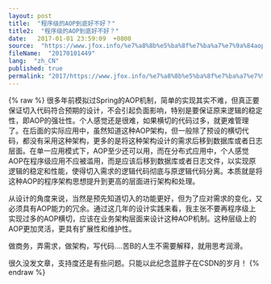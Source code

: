```yaml
---
layout: post
title:  "程序级的AOP到底好不好？"
title2:  "程序级的AOP到底好不好？"
date:   2017-01-01 23:59:09  +0800
source:  "https://www.jfox.info/%e7%a8%8b%e5%ba%8f%e7%ba%a7%e7%9a%84aop%e5%88%b0%e5%ba%95%e5%a5%bd%e4%b8%8d%e5%a5%bd.html"
fileName:  "20170101449"
lang:  "zh_CN"
published: true
permalink: "2017/https://www.jfox.info/%e7%a8%8b%e5%ba%8f%e7%ba%a7%e7%9a%84aop%e5%88%b0%e5%ba%95%e5%a5%bd%e4%b8%8d%e5%a5%bd.html"
---
```

{% raw %}
很多年前模拟过Spring的AOP机制，简单的实现其实不难，但真正要保证切入代码符合预期的设计，不会引起负面影响，特别是要保证原来逻辑的稳定性，即AOP的强壮性。个人感觉还是很难，如果横切的代码过多，就更难管理了。在后面的实际应用中，虽然知道这种AOP架构，但一般除了预设的横切代码，都没有采用这种架构，更多的是将这种架构设计的需求后移到数据库或者日志层面。在单一应用模式下，AOP至少还可以用，而在分布式应用中，个人感觉AOP在程序级应用不应被滥用，而是应该后移到数据库或者日志文件，以实现原逻辑的稳定和性能，使得切入需求的逻辑代码彻底与原逻辑代码分离。本质就是将这种AOP的程序架构思想提升到更高的层面进行架构和处理。

从设计的角度来说，当然是预先知道切入的功能更好，但为了应对需求的变化，又必须具有AOP能力的冗余。通过这几年的设计实践来看，我主张不要再程序级上实现过多的AOP横切，应该在业务架构层面来设计这种AOP机制。这种层级上的AOP更加灵活，更具有扩展性和维护性。

做商务，弄需求，做架构，写代码….苦B的人生不需要解释，就用思考润滑。

很久没发文章，支持度还是有些问题。只能以此纪念蓝胖子在CSDN的岁月！
{% endraw %}
